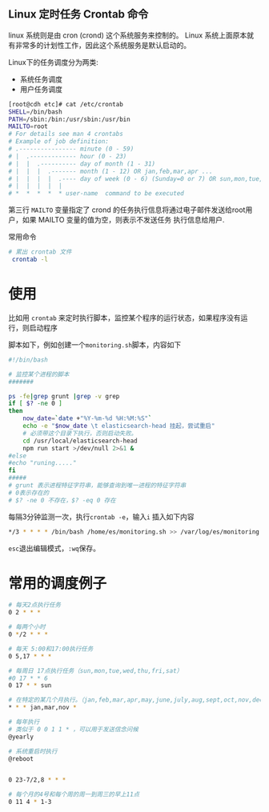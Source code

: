 Linux 定时任务 Crontab 命令
---

linux 系统则是由 cron (crond) 这个系统服务来控制的。
Linux 系统上面原本就有非常多的计划性工作，因此这个系统服务是默认启动的。

Linux下的任务调度分为两类:
* 系统任务调度
* 用户任务调度

```bash
[root@cdh etc]# cat /etc/crontab
SHELL=/bin/bash
PATH=/sbin:/bin:/usr/sbin:/usr/bin
MAILTO=root
# For details see man 4 crontabs
# Example of job definition:
# .---------------- minute (0 - 59)
# |  .------------- hour (0 - 23)
# |  |  .---------- day of month (1 - 31)
# |  |  |  .------- month (1 - 12) OR jan,feb,mar,apr ...
# |  |  |  |  .---- day of week (0 - 6) (Sunday=0 or 7) OR sun,mon,tue,wed,thu,fri,sat
# |  |  |  |  |
# *  *  *  *  * user-name  command to be executed
```
第三行 `MAILTO` 变量指定了 crond 的任务执行信息将通过电子邮件发送给root用户，如果 MAILTO 变量的值为空，则表示不发送任务 执行信息给用户.

常用命令
```bash
# 累出 crontab 文件
 crontab -l
```


# 使用
比如用 `crontab` 来定时执行脚本，监控某个程序的运行状态，如果程序没有运行，则启动程序

脚本如下，例如创建一个`monitoring.sh`脚本，内容如下
```bash
#!/bin/bash

# 监控某个进程的脚本
#######

ps -fe|grep grunt |grep -v grep
if [ $? -ne 0 ]
then
	now_date=`date +"%Y-%m-%d %H:%M:%S"`
	echo -e "$now_date \t elasticsearch-head 挂起，尝试重启"
	# 必须带这个目录下执行，否则启动失败。
	cd /usr/local/elasticsearch-head
	npm run start >/dev/null 2>&1 &
#else
#echo "runing....."
fi
##### 
# grunt 表示进程特征字符串，能够查询到唯一进程的特征字符串
# 0表示存在的
# $? -ne 0 不存在，$? -eq 0 存在
```

每隔3分钟监测一次，执行`crontab -e`，输入`i` 插入如下内容
```bash
*/3 * * * * /bin/bash /home/es/monitoring.sh >> /var/log/es/monitoring.log
```
`esc`退出编辑模式，`:wq`保存。


# 常用的调度例子
```bash
# 每天2点执行任务
0 2 * * * 

# 每两个小时
0 */2 * * * 

# 每天 5:00和17:00执行任务
0 5,17 * * * 

# 每周日 17点执行任务（sun,mon,tue,wed,thu,fri,sat）
#0 17 * * 6 
0 17 * * sun 

# 在特定的某几个月执行。（jan,feb,mar,apr,may,june,july,aug,sept,oct,nov,dec）
* * * jan,mar,nov *

# 每年执行
# 类似于 0 0 1 1 * ，可以用于发送信念问候
@yearly

# 系统重启时执行
@reboot


0 23-7/2,8 * * *

# 每个月的4号和每个周的周一到周三的早上11点
0 11 4 * 1-3


```


